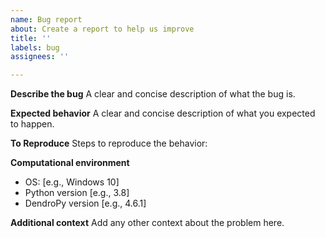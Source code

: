 ```yaml
---
name: Bug report
about: Create a report to help us improve
title: ''
labels: bug
assignees: ''

---
```


**Describe the bug**
A clear and concise description of what the bug is.

**Expected behavior**
A clear and concise description of what you expected to happen.

**To Reproduce**
Steps to reproduce the behavior:

**Computational environment**
 - OS: [e.g., Windows 10]
 - Python version [e.g., 3.8]
 - DendroPy version [e.g., 4.6.1]

**Additional context**
Add any other context about the problem here.

